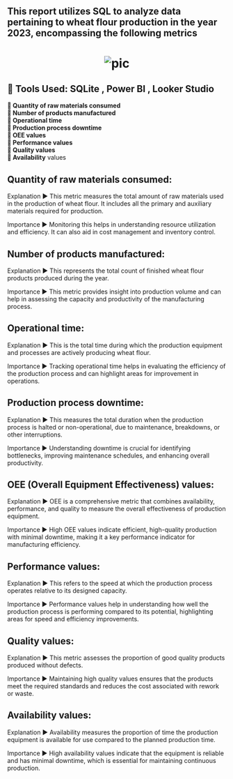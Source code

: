 ## This report utilizes SQL to analyze data pertaining to wheat flour production in the year 2023, encompassing the following metrics

# <p align="center">![pic](https://www.thespruceeats.com/thmb/w5ijhrBbjskBUwTToMpWYsE8llE=/750x0/filters:no_upscale():max_bytes(150000):strip_icc():format(webp)/wheat-and-flour-g2k-57bb87385f9b58cdfd6ab04b.jpg)</p>

## 🔧 **Tools Used**:  SQLite , Power BI , Looker Studio 

   **🔸 Quantity of raw materials consumed**  
   **🔸 Number of products manufactured** <br>
   **🔸 Operational time** <br>
   **🔸 Production process downtime** <br>
   **🔸 OEE values** <br>
   **🔸 Performance values** <br>
   **🔸 Quality values** <br>
   **🔸 Availability** values <br>


## Quantity of raw materials consumed:

Explanation ▶️ This metric measures the total amount of raw materials used in the production of wheat flour. It includes all the primary and auxiliary materials required for production.

Importance ▶️ Monitoring this helps in understanding resource utilization and efficiency. It can also aid in cost management and inventory control.


## Number of products manufactured:

Explanation ▶️ This represents the total count of finished wheat flour products produced during the year.

Importance ▶️ This metric provides insight into production volume and can help in assessing the capacity and productivity of the manufacturing process.


## Operational time:

Explanation ▶️ This is the total time during which the production equipment and processes are actively producing wheat flour.

Importance ▶️ Tracking operational time helps in evaluating the efficiency of the production process and can highlight areas for improvement in operations.


## Production process downtime:

Explanation ▶️ This measures the total duration when the production process is halted or non-operational, due to maintenance, breakdowns, or other interruptions.

Importance ▶️ Understanding downtime is crucial for identifying bottlenecks, improving maintenance schedules, and enhancing overall productivity.


## OEE (Overall Equipment Effectiveness) values:

Explanation ▶️ OEE is a comprehensive metric that combines availability, performance, and quality to measure the overall effectiveness of production equipment.

Importance ▶️ High OEE values indicate efficient, high-quality production with minimal downtime, making it a key performance indicator for manufacturing efficiency.


## Performance values:

Explanation ▶️ This refers to the speed at which the production process operates relative to its designed capacity.

Importance ▶️ Performance values help in understanding how well the production process is performing compared to its potential, highlighting areas for speed and efficiency improvements.


## Quality values:

Explanation ▶️ This metric assesses the proportion of good quality products produced without defects.

Importance ▶️ Maintaining high quality values ensures that the products meet the required standards and reduces the cost associated with rework or waste.


## Availability values:

Explanation ▶️ Availability measures the proportion of time the production equipment is available for use compared to the planned production time.

Importance ▶️ High availability values indicate that the equipment is reliable and has minimal downtime, which is essential for maintaining continuous production.
  
